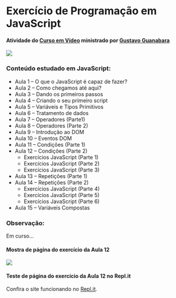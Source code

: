 # Exercício de Programação em JavaScript

#### Atividade do [Curso em Vídeo](https://www.cursoemvideo.com/cursos/ "Curso em Vídeo") ministrado por [Gustavo Guanabara](https://www.cursoemvideo.com/sobre/ "Gustavo Guanabara")

![](https://www.cursoemvideo.com/wp-content/uploads/2019/08/cursoemvideo-logo.png)

### Conteúdo estudado em JavaScript:
 - Aula 1 – O que o JavaScript é capaz de fazer?
 - Aula 2 – Como chegamos até aqui? 
 - Aula 3 – Dando os primeiros passos
 - Aula 4 – Criando o seu primeiro script
 - Aula 5 – Variáveis e Tipos Primitivos
 - Aula 6 – Tratamento de dados
 - Aula 7 – Operadores (Parte1)
 - Aula 8 – Operadores (Parte 2)
 - Aula 9 – Introdução ao DOM
 - Aula 10 – Eventos DOM
 - Aula 11 – Condições (Parte 1)
 - Aula 12 – Condições (Parte 2)
   - Exercícios JavaScript (Parte 1)
   - Exercícios JavaScript (Parte 2)
   - Exercícios JavaScript (Parte 3)
 - Aula 13 – Repetições (Parte 1)
 - Aula 14 – Repetições (Parte 2)
   - Exercícios JavaScript (Parte 4)
   - Exercícios JavaScript (Parte 5)
   - Exercícios JavaScript (Parte 6)
 - Aula 15 – Variáveis Compostas
   
 
### Observação:
Em curso...

#### Mostra de página do exercício da Aula 12

![](https://i.imgur.com/Cy0J412.png)

#### Teste de página do exercício da Aula 12 no Repl.it
Confira o site funcionando no [Repl.it](https://hora-do-dia.tgama85.repl.co/ "Repl.it").
